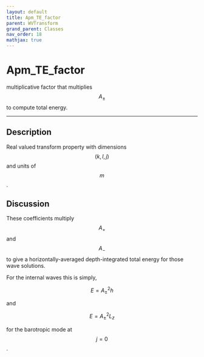 ```yaml
---
layout: default
title: Apm_TE_factor
parent: WVTransform
grand_parent: Classes
nav_order: 18
mathjax: true
---
```


#  Apm_TE_factor

multiplicative factor that multiplies $$A_\pm$$ to compute total energy.


---

## Description
Real valued transform property with dimensions $$(k,l,j)$$ and units of $$m$$.

## Discussion

These coefficients multiply $$A_+$$ and $$A_-$$ to give a horizontally-averaged depth-integrated total energy for those wave solutions.

For the internal waves this is simply,

$$
E = A_\pm^2 h
$$ 

and

$$
E = A_\pm^2 L_z
$$ 

for the barotropic mode at $$j=0$$.

